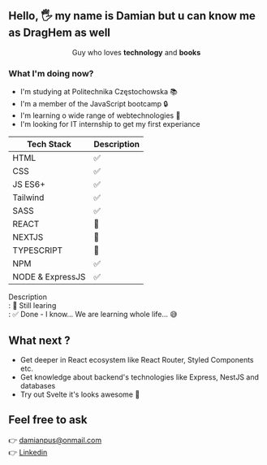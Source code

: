 ## Hello, 🖐 my name is  Damian but u can know me as DragHem as well

<p align="center">
    Guy who loves <strong>technology</strong> and <strong>books</strong>
</p>

### What I'm doing now?
- I'm studying at Politechnika Częstochowska 📚
- I'm a member of the JavaScript bootcamp 🔒
- I'm learning o wide range of webtechnologies 🤯
- I'm looking for IT internship to get my first experiance

| Tech Stack| Description |  
| ----------- | ----------- |  
| HTML | ✅ |  
| CSS | ✅ |
| JS ES6+ | ✅ |
| Tailwind | ✅ |
| SASS | ✅ |
| REACT | 📖 |
| NEXTJS| 📖 |
| TYPESCRIPT | 📖 |
| NPM | ✅ |
| NODE & ExpressJS | ✅ |


Description  
: 📖 Still learing  
: ✅ Done - I know... We are learning whole life... 😅  

## What next ?
- Get deeper in React  ecosystem like React Router, Styled Components  etc.
- Get knowledge about backend's technologies like Express, NestJS and databases
- Try out Svelte it's looks awesome 💯

## Feel free to ask
👉 <a href="mailto:damianpus@onmail.com?">damianpus@onmail.com</a>  
👉 <a href="https://www.linkedin.com/in/damian-pu%C5%9B-0b935723a/" target="_blank">Linkedin</a>
